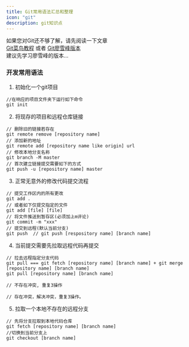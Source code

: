 ```yaml
---
title: Git常用语法汇总和整理
icon: "git"
description: git知识点
---
```


如果您对Git还不够了解，请先阅读一下文章  
[Git菜鸟教程](https://www.runoob.com/git/git-basic-operations.html) 或者 [Git廖雪峰版本](https://www.liaoxuefeng.com/wiki/896043488029600/)  
建议先学习廖雪峰的版本...

### 开发常用语法

1. 初始化一个git项目
```
//在响应的项目文件夹下运行如下命令
git init
```

2. 将现存的项目和远程仓库链接
```
// 删除旧的链接若存在
git remote remove [repository name]
// 添加新的地址
git remote add [repository name like origin] url
// 修改本地分支名称
git branch -M master
// 首次建立链接提交需要如下的方式
git push -u [repository name] master
```

3. 正常无意外的修改代码提交流程
```
// 提交工作区内的所有更改
git add .
// 或者如下仅提交指定的文件
git add [file] [file]
// 将文件推送到暂存区(必须加上m评论)
git commit -m "xxx"
// 提交到远程(默认当前分支)
git push  // git push [respository name] [branch name]
```

4. 当前提交需要先拉取远程代码再提交
```
// 拉去远程指定分支代码 
git pull === git fetch [repository name] [branch name] + git merge [repository name] [branch name]
git pull [repository name] [branch name]

// 不存在冲突, 重复3操作

// 存在冲突，解决冲突，重复3操作。
```

5. 拉取一个本地不存在的远程分支
```
// 先将分支拉取到本地代码仓库
git fetch [repository name] [branch name]
//切换到当前分支上
git checkout [branch name]
```



